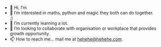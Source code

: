 - 👋 Hi, I’m 
- 👀 I’m interested in maths, python and magic they both can do together. ;)
- 🌱 I’m currently learning a lot. 
- 💞️ I’m looking to collaborate with organisation or workplace that provides growth opportunity.
- 📫 How to reach me... mail me at hehehe@hehehe.com.

<!---
bleh/bleh is a ✨ special ✨ repository because its `README.md` (this file) appears on your GitHub profile.
You can click the Preview link to take a look at your changes.
--->
